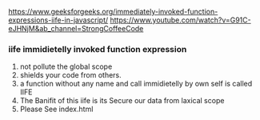 https://www.geeksforgeeks.org/immediately-invoked-function-expressions-iife-in-javascript/
https://www.youtube.com/watch?v=G91C-eJHNjM&ab_channel=StrongCoffeeCode

### iife immidietelly invoked function expression 
1. not pollute the global scope
2. shields your code from others.
3. a function without any name and call immidietelly by own self is called IIFE 
4. The Banifit of this iife is its Secure our data from laxical scope 
5. Please See index.html 



<script>

function abc(){
	console.log("Normal function statement/declaration")
}

const xyz = function abc(){
	console.log(" function expression with named function")
}

const kml = function (){
	console.log(" function expression without name function")
}

/*
function (){
	console.log("this will give error:  function statement require a function name")
}*/

//iife immidietelly invoked function expression 
/*(function (name){
	console.log("Hii... ");
})("sunny");*/

</script>

